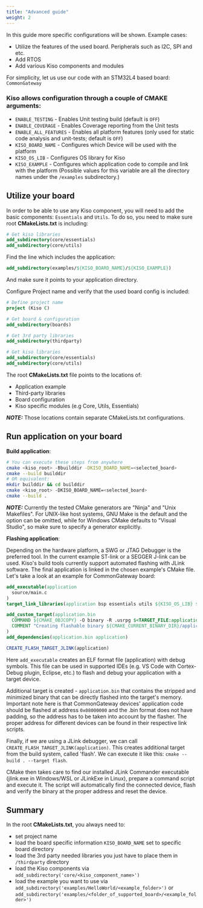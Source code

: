 ```yaml
---
title: "Advanced guide"
weight: 2
---
```


In this guide more specific configurations will be shown. 
Example cases:

 - Utilize the features of the used board. Peripherals such as I2C, SPI and etc.
 - Add RTOS
 - Add various Kiso components and modules

For simplicity, let us use our code with an STM32L4 based board: `CommonGateway`

### Kiso allows configuration through a couple of CMAKE arguments: ###

 - `ENABLE_TESTING` - Enables Unit testing build (default is `OFF`)
 - `ENABLE_COVERAGE` - Enables Coverage reporting from the Unit tests
 - `ENABLE_ALL_FEATURES` - Enables all platform features (only used for static code analysis and unit-tests; default is `OFF`)
 - `KISO_BOARD_NAME` - Configures which Device will be used with the platform
 - `KISO_OS_LIB` - Configures OS library for Kiso
 - `KISO_EXAMPLE` - Configures which application code to compile and link with the platform (Possible values for this variable are all the directory names under the `/examples` subdirectory.)

## Utilize your board ##
In order to be able to use any Kiso component, you will need to add the basic components: `Essentials` and `Utils`.
To do so, you need to make sure root **CMakeLists.txt** is including:

```cmake
# Get kiso libraries
add_subdirectory(core/essentials)
add_subdirectory(core/utils)
```
Find the line which includes the application:
```cmake
add_subdirectory(examples/${KISO_BOARD_NAME}/${KISO_EXAMPLE})
```
And make sure it points to your application directory.

Configure Project name and verify that the used board config is included:
```cmake
# Define project name
project (Kiso C)

# Get board & configuration
add_subdirectory(boards)

# Get 3rd party libraries
add_subdirectory(thirdparty)

# Get kiso libraries
add_subdirectory(core/essentials)
add_subdirectory(core/utils)
```
The root **CMakeLists.txt** file points to the locations of:

- Application example
- Third-party libraries
- Board configuration
- Kiso specific modules (e.g Core, Utils, Essentials)

**_NOTE:_**  Those locations contain separate CMakeLists.txt configurations.


## Run application on your board ##

**Build application**:
```bash
# You can execute these steps from anywhere
cmake <kiso_root> -Bbuilddir -DKISO_BOARD_NAME=<selected_board>
cmake --build builddir
# OR equivalent:
mkdir builddir && cd builddir
cmake <kiso_root> -DKISO_BOARD_NAME=<selected_board>
cmake --build .
```

**_NOTE:_** Currently the tested CMake generators are "Ninja" and "Unix Makefiles". For UNIX-like host systems, GNU Make is the default and the option can be omitted,
while for Windows CMake defaults to "Visual Studio", so make sure to specify a generator explicitly.

**Flashing application**:

Depending on the hardware platform, a SWG or JTAG Debugger is the preferred tool. In the current example ST-link or a SEGGER J-link can be used. Kiso's build tools currently support automated flashing with JLink software.
The final application is linked in the chosen example's CMake file. Let's take a look at an example for CommonGateway board:
```cmake
add_executable(application
  source/main.c
)
target_link_libraries(application bsp essentials utils ${KISO_OS_LIB} ${KISO_BOARD_LIBS})

add_custom_target(application.bin
  COMMAND ${CMAKE_OBJCOPY} -O binary -R .usrpg $<TARGET_FILE:application> ${CMAKE_CURRENT_BINARY_DIR}/application.bin
  COMMENT "Creating flashable binary ${CMAKE_CURRENT_BINARY_DIR}/application.bin"
)
add_dependencies(application.bin application)

CREATE_FLASH_TARGET_JLINK(application)
```

Here `add_executable` creates an ELF format file (application) with debug symbols. This file can be used in supported IDEs (e.g. VS Code with Cortex-Debug plugin, Eclipse, etc.)
to flash and debug your application with a target device.

Additional target is created - `application.bin` that contains the stripped and minimized binary that can be directly flashed into the target's memory. Important note here is that CommonGateway devices' application code
should be flashed at address `0x08000000` and the .bin format does not have padding, so the address has to be taken into account by the flasher.
The proper address for different devices can be found in their respective link scripts.

Finally, if we are using a JLink debugger, we can call `CREATE_FLASH_TARGET_JLINK(application)`. This creates additional target from the build system, called 'flash'.
We can execute it like this: `cmake --build . --target flash`.

CMake then takes care to find our installed JLink Commander executable (jlink.exe in Windows/WSL or JLinkExe in Linux), prepare a command script and execute it.
The script will automatically find the connected device, flash and verify the binary at the proper address and reset the device.

## Summary ##
In the root **CMakeLists.txt**, you always need to:

- set project name
- load the board specific information `KISO_BOARD_NAME` set to specific board directory
- load the 3rd party needed libraries you just have to place them in `/thirdparty` directory
- load the Kiso components via `add_subdirectory('core/<kiso_component_name>')`
- load the example you want to use via `add_subdirectory('examples/HelloWorld/<example_folder>')` or `add_subdirectory('examples/<folder_of_supported_board>/<example_folder>')`

